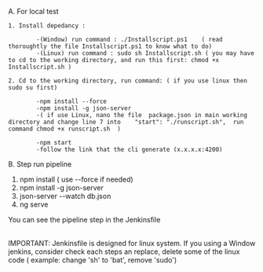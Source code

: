 A. For local test 

    1. Install depedancy :    

            -(Window) run command : ./Installscript.ps1    ( read thoroughtly the file Installscript.ps1 to know what to do) 
            -(Linux) run command : sudo sh Installscript.sh ( you may have to cd to the working directory, and run this first: chmod +x Installscript.sh )

    2. Cd to the working directory, run command: ( if you use linux then sudo su first)

            -npm install --force   
            -npm install -g json-server
            -( if use Linux, nano the file  package.json in main working directory and change line 7 into    "start": "./runscript.sh",  run command chmod +x runscript.sh  )

            -npm start 
            -follow the link that the cli generate (x.x.x.x:4200)
    

B. Step run pipeline 


1.  npm install   ( use --force if needed)
2.  npm install -g json-server
3. json-server --watch db.json
4. ng serve 

You can see the pipeline step in the Jenkinsfile <br>

<br>
IMPORTANT: Jenkinsfile is designed for linux system. If you using a Window jenkins, consider check each steps an replace, delete some of the linux code ( example: change 'sh' to 'bat', remove 'sudo')